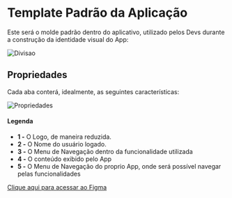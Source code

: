 # Template Padrão da Aplicação

Este será o molde padrão dentro do aplicativo, utilizado pelos Devs durante a construção da identidade visual do App:

![Divisao](https://github.com/ICEI-PUC-Minas-PMV-ADS/pmv-ads-2024-1-e3-proj-mov-t3-pmv-ads-2023-1-e3-proj-mov-t3-controla/assets/110196430/ee42675a-da96-46f5-9907-d4f5f5595a0a)

## Propriedades

Cada aba conterá, idealmente, as seguintes características:

![Propriedades](https://github.com/ICEI-PUC-Minas-PMV-ADS/pmv-ads-2024-1-e3-proj-mov-t3-pmv-ads-2023-1-e3-proj-mov-t3-controla/assets/110196430/eba347cf-27c2-4198-8c69-3083e32f9171)

#### Legenda

 * **1 -** O Logo, de maneira reduzida.
 * **2 -** O Nome do usuário logado.
 * **3 -** O Menu de Navegação dentro da funcionalidade utilizada
 * **4 -** O conteúdo exibido pelo App
 * **5 -** O Menu de Navegação do proprio App, onde será possível navegar pelas funcionalidades

<a href="[src/README.md](https://www.figma.com/file/dmPOp3PTNqjuZ4qk3MGGDl/Untitled?type=design&node-id=0%3A1&mode=design&t=CsQgXXskXpw0smzW-1)"> Clique aqui para acessar ao Figma</a>
